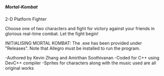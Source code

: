 ##### Mortal-Kombat #####
2-D Platform Fighter

Choose one of two characters and fight for victory against your friends in glorious real-time combat.
Let the fight begin!

INITIALISING MORTAL KOMBAT:
The .exe has been provided under "Releases". Note that Allegro must be installed to run the program.

-Authored by Kevin Zhang and Amirthan Soothivanan
-Coded for C++ using DevC++ compiler
-Sprites for characters along with the music used are all original works
